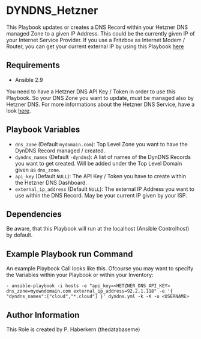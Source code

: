 DYNDNS_Hetzner
=========

This Playbook updates or creates a DNS Record within your Hetzner DNS managed Zone to a given IP Address. This could be the currently given IP of your Internet Service Provider. If you use a Fritzbox as Internet Modem / Router, you can get your current external IP by using this Playbook [here](https://github.com/thedatabaseme/manage_fritzbox)

Requirements
------------

- Ansible 2.9

You need to have a Hetzner DNS API Key / Token in order to use this Playbook. So your DNS Zone you want to update, must be managed also by Hetzner DNS.
For more informations about the Hetzner DNS Service, have a look [here](https://docs.hetzner.com/dns-console/dns/general/dns-overview/).

Playbook Variables
--------------

- `dns_zone` (Default `mydomain.com`): Top Level Zone you want to have the DynDNS Record managed / created.
- `dyndns_names` (Default `-dyndns`): A list of names of the DynDNS Records you want to get created. Will be added under the Top Level Domain given as `dns_zone`.
- `api_key` (Default `NULL`): The API Key / Token you have to create within the Hetzner DNS Dashboard.
- `external_ip_address` (Default `NULL`): The external IP Address you want to use within the DNS Record. May be your current IP given by your ISP.

Dependencies
------------

Be aware, that this Playbook will run at the localhost (Ansible Controlhost) by default. 

Example Playbook run Command
----------------

An example Playbook Call looks like this. Ofcourse you may want to specify the Variables within your Playbook or within your Inventory:

    - ansible-playbook -i hosts -e "api_key=<HETZNER_DNS_API_KEY> dns_zone=myowndomain.com external_ip_address=92.2.1.118" -e '{ "dyndns_names":["cloud","*.cloud"] }' dyndns.yml -k -K -u <USERNAME>


Author Information
------------------

This Role is created by P. Haberkern (thedatabaseme)
